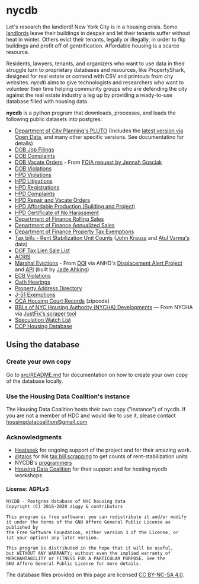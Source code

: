 # nycdb

Let's research the landlord! New York City is in a housing crisis. Some [landlords](https://youtu.be/o1SzKHXz8tU) leave their buildings in despair and let their tenants suffer without heat in winter. Others evict their tenants, legally or illegally, in order to flip buildings and profit off of gentrification. Affordable housing is a scarce resource.

Residents, lawyers, tenants, and organizers who want to use data in their struggle turn to proprietary databases and resources, like PropertyShark, designed for real estate or contend with CSV and printouts from city websites. _nycdb_ aims to give technologists and researchers who want to volunteer their time helping community groups who are defending the city against the real estate industry a leg up by providing a ready-to-use database filled with housing data.

**nycdb** is a python program that downloads, processes, and loads the following public datasets into postgres:

- [Department of City Planning's PLUTO](https://github.com/nycdb/nycdb/wiki/Dataset:-PLUTO) (Includes the [latest version via Open Data](https://data.cityofnewyork.us/City-Government/Primary-Land-Use-Tax-Lot-Output-PLUTO-/64uk-42ks), and many other specific versions. See documentatino for details)
- [DOB Job Filings](https://github.com/nycdb/nycdb/wiki/Dataset:-DOB-Job-Filings)
- [DOB Complaints](https://github.com/nycdb/nycdb/wiki/Dataset:-DOB-Complaints)
- [DOB Vacate Orders](https://github.com/nycdb/nycdb/wiki/Dataset:-DOB-Vacate-Orders) - From [FOIA request by Jennah Gosciak](https://github.com/jennahgosciak/dob_vacate_orders)
- [DOB Violations](https://github.com/nycdb/nycdb/wiki/Dataset:-DOB-Violations)
- [HPD Violations](https://github.com/nycdb/nycdb/wiki/Dataset:-HPD-Violations)
- [HPD Litigations](https://github.com/nycdb/nycdb/wiki/Dataset:-HPD-Litigations)
- [HPD Registrations](https://github.com/nycdb/nycdb/wiki/Dataset:-HPD-Registrations)
- [HPD Complaints](https://github.com/nycdb/nycdb/wiki/Dataset:-HPD-Complaints)
- [HPD Repair and Vacate Orders](https://github.com/nycdb/nycdb/wiki/Dataset:-HPD-Vacate-Orders)
- [HPD Affordable Production (Building and Project)](https://github.com/nycdb/nycdb/wiki/Dataset:-HPD-Affordable-Production)
- [HPD Certificate of No Harassment](https://github.com/nycdb/nycdb/wiki/Dataset:-HPD-Certificate-of-No-Harassment)
- [Department of Finance Rolling Sales](https://github.com/nycdb/nycdb/wiki/Dataset:-DOF-Rolling-Sales)
- [Department of Finance Annualized Sales](https://github.com/nycdb/nycdb/wiki/Dataset:-DOF-Annualized-Sales)
- [Department of Finance Property Tax Exemptions](https://github.com/nycdb/nycdb/wiki/Dataset:-DOF-Exemptions)
- [Tax bills - Rent Stabilization Unit Counts](https://github.com/nycdb/nycdb/wiki/Dataset:-Rent-Stabilized-Buildings) ([John Krauss](https://github.com/talos/nyc-stabilization-unit-counts) and [Atul Varma's](https://github.com/JustFixNYC/nyc-doffer) data)
- [DOF Tax Lien Sale List](https://github.com/nycdb/nycdb/wiki/Dataset:-DOF-Tax-Lien-Sale-List)
- [ACRIS](https://github.com/nycdb/nycdb/wiki/Dataset:-ACRIS)
- [Marshal Evictions](https://github.com/nycdb/nycdb/wiki/Dataset:-Marshal-Evictions) - From [DOI](https://data.cityofnewyork.us/City-Government/Evictions/6z8x-wfk4) via ANHD's [Displacement Alert Project](https://github.com/ANHD-NYC-CODE/anhd-council-backend) and [API](https://api.displacementalert.org/docs/) (built by [Jade Ahking](https://github.com/0xStarcat))
- [ECB Violations](https://github.com/nycdb/nycdb/wiki/Dataset:-ECB-Violations)
- [Oath Hearings](https://github.com/nycdb/nycdb/wiki/Dataset:-OATH-Hearings)
- [Property Address Directory](https://github.com/nycdb/nycdb/wiki/Dataset:-Property-Address-Directory-(PAD))
- [J-51 Exemptions](https://github.com/nycdb/nycdb/wiki/Dataset:-J-51-Exemptions)
- [OCA Housing Court Records](https://github.com/nycdb/nycdb/wiki/Dataset:-OCA-Housing-Court-Records) (zipcode)
- [BBLs of NYC Housing Authority (NYCHA) Developments](https://github.com/nycdb/nycdb/wiki/Dataset:-NYCHA-BBLs) — From NYCHA via [JustFix's scraper tool](https://github.com/JustFixNYC/nycha-scraper)
- [Speculation Watch List](https://github.com/nycdb/nycdb/wiki/Dataset:-Speculation-Watch-List)
- [DCP Housing Database](https://github.com/nycdb/nycdb/wiki/Dataset:-DCP-Housing-Database)

## Using the database

### Create your own copy

Go to [src/README.md](src/README.md) for documentation on how to create your own copy of the database locally.

### Use the Housing Data Coalition's instance

The Housing Data Coalition hosts their own copy ("instance") of nycdb. If you are not a member of HDC and would like to use it, please contact housingdatacoalition@gmail.com

### Acknowledgments

- [Heatseek](https://heatseek.org/) for ongoing support of the project and for their amazing work.
- [@talos](https://github.com/talos) for his [tax bill scrapping](https://github.com/talos/nyc-stabilization-unit-counts) to get counts of rent-stabilization units
- NYCDB's [programmers](https://github.com/nycdb/nycdb/graphs/contributors)
- [Housing Data Coalition](https://www.housingdatanyc.org/) for their support and for hosting nycdb workshops

#### License: AGPLv3

```
NYCDB - Postgres database of NYC housing data
Copyright (C) 2016-2020 ziggy & contributors

This program is free software: you can redistribute it and/or modify
it under the terms of the GNU Affero General Public License as published by
the Free Software Foundation, either version 3 of the License, or
(at your option) any later version.

This program is distributed in the hope that it will be useful,
but WITHOUT ANY WARRANTY; without even the implied warranty of
MERCHANTABILITY or FITNESS FOR A PARTICULAR PURPOSE. See the
GNU Affero General Public License for more details.
```

The database files provided on this page are licensed [CC BY-NC-SA 4.0](https://creativecommons.org/licenses/by-nc-sa/4.0/legalcode).
